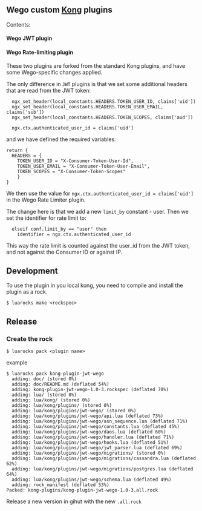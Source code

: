 ## Wego custom [Kong](https://www.getkong.org) plugins

Contents:

#### Wego JWT plugin

#### Wego Rate-limiting plugin

These two plugins are forked from the standard Kong plugins, and have some Wego-specific changes applied.

The only difference in `JWT` plugins is that we set some additional headers that are read from the JWT token:

```
  ngx_set_header(local_constants.HEADERS.TOKEN_USER_ID, claims['uid'])
  ngx_set_header(local_constants.HEADERS.TOKEN_USER_EMAIL, claims['sub'])
  ngx_set_header(local_constants.HEADERS.TOKEN_SCOPES, claims['aud'])

  ngx.ctx.authenticated_user_id = claims['uid']

```

and we have defined the required variables:

```
return {
  HEADERS = {
    TOKEN_USER_ID = "X-Consumer-Token-User-Id",
    TOKEN_USER_EMAIL = "X-Consumer-Token-User-Email",
    TOKEN_SCOPES = "X-Consumer-Token-Scopes"
	}
}
```

We then use the value for `ngx.ctx.authenticated_user_id = claims['uid']` in the Wego Rate Limiter plugin.

The change here is that we add a new `limit_by` constant - user.
Then we set the identifier for rate limit to:

```
  elseif conf.limit_by == "user" then
    identifier = ngx.ctx.authenticated_user_id
```

This way the rate limit is counted against the user_id from the JWT token, and not against the Consumer ID or against IP.

## Development

To use the plugin in you local kong, you need to compile and install the plugin as a rock.

```
$ luarocks make <rockspec>
```

## Release

### Create the rock

```
$ luarocks pack <plugin name>
```

example

```
$ luarocks pack kong-plugin-jwt-wego
  adding: doc/ (stored 0%)
  adding: doc/README.md (deflated 54%)
  adding: kong-plugin-jwt-wego-1.0-3.rockspec (deflated 70%)
  adding: lua/ (stored 0%)
  adding: lua/kong/ (stored 0%)
  adding: lua/kong/plugins/ (stored 0%)
  adding: lua/kong/plugins/jwt-wego/ (stored 0%)
  adding: lua/kong/plugins/jwt-wego/api.lua (deflated 73%)
  adding: lua/kong/plugins/jwt-wego/asn_sequence.lua (deflated 71%)
  adding: lua/kong/plugins/jwt-wego/constants.lua (deflated 45%)
  adding: lua/kong/plugins/jwt-wego/daos.lua (deflated 60%)
  adding: lua/kong/plugins/jwt-wego/handler.lua (deflated 71%)
  adding: lua/kong/plugins/jwt-wego/hooks.lua (deflated 51%)
  adding: lua/kong/plugins/jwt-wego/jwt_parser.lua (deflated 69%)
  adding: lua/kong/plugins/jwt-wego/migrations/ (stored 0%)
  adding: lua/kong/plugins/jwt-wego/migrations/cassandra.lua (deflated 62%)
  adding: lua/kong/plugins/jwt-wego/migrations/postgres.lua (deflated 64%)
  adding: lua/kong/plugins/jwt-wego/schema.lua (deflated 49%)
  adding: rock_manifest (deflated 53%)
Packed: kong-plugins/kong-plugin-jwt-wego-1.0-3.all.rock
```

Release a new version in gihut with the new `.all.rock`
